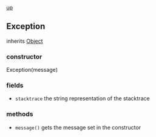 [up](index.md)

## Exception
inherits [Object](object.md)

### constructor
Exception(message)

### fields
- `stacktrace` the string representation of the stacktrace

### methods
- `message()` gets the message set in the constructor
